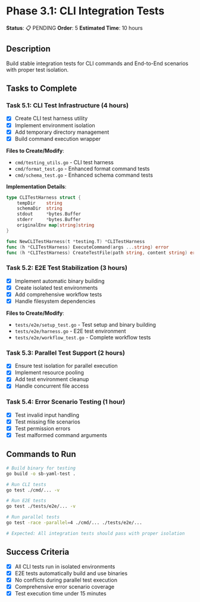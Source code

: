 # Phase 3.1: CLI Integration Tests

**Status**: 📋 PENDING
**Order**: 5
**Estimated Time**: 10 hours

## Description
Build stable integration tests for CLI commands and End-to-End scenarios with proper test isolation.

## Tasks to Complete

### Task 5.1: CLI Test Infrastructure (4 hours)
- [x] Create CLI test harness utility
- [x] Implement environment isolation
- [x] Add temporary directory management
- [x] Build command execution wrapper

**Files to Create/Modify**:
- `cmd/testing_utils.go` - CLI test harness
- `cmd/format_test.go` - Enhanced format command tests
- `cmd/schema_test.go` - Enhanced schema command tests

**Implementation Details**:
```go
type CLITestHarness struct {
    tempDir    string
    schemaDir  string
    stdout     *bytes.Buffer
    stderr     *bytes.Buffer
    originalEnv map[string]string
}

func NewCLITestHarness(t *testing.T) *CLITestHarness
func (h *CLITestHarness) ExecuteCommand(args ...string) error
func (h *CLITestHarness) CreateTestFile(path string, content string) error
```

### Task 5.2: E2E Test Stabilization (3 hours)  
- [x] Implement automatic binary building
- [x] Create isolated test environments
- [x] Add comprehensive workflow tests
- [x] Handle filesystem dependencies

**Files to Create/Modify**:
- `tests/e2e/setup_test.go` - Test setup and binary building
- `tests/e2e/harness.go` - E2E test environment
- `tests/e2e/workflow_test.go` - Complete workflow tests

### Task 5.3: Parallel Test Support (2 hours)
- [x] Ensure test isolation for parallel execution
- [x] Implement resource pooling
- [x] Add test environment cleanup
- [x] Handle concurrent file access

### Task 5.4: Error Scenario Testing (1 hour)
- [x] Test invalid input handling
- [x] Test missing file scenarios
- [x] Test permission errors
- [x] Test malformed command arguments

## Commands to Run
```bash
# Build binary for testing
go build -o sb-yaml-test .

# Run CLI tests
go test ./cmd/... -v

# Run E2E tests  
go test ./tests/e2e/... -v

# Run parallel tests
go test -race -parallel=4 ./cmd/... ./tests/e2e/...

# Expected: All integration tests should pass with proper isolation
```

## Success Criteria
- [x] All CLI tests run in isolated environments
- [x] E2E tests automatically build and use binaries
- [x] No conflicts during parallel test execution
- [x] Comprehensive error scenario coverage
- [x] Test execution time under 15 minutes